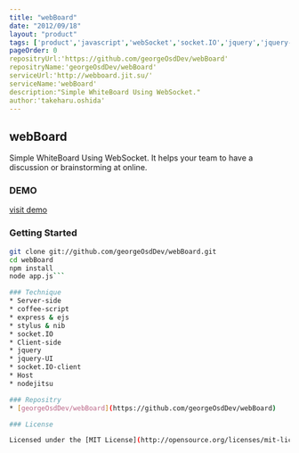 ```yaml
---
title: "webBoard"
date: "2012/09/18"
layout: "product"
tags: ['product','javascript','webSocket','socket.IO','jquery','jquery-UI']
pageOrder: 0
repositryUrl:'https://github.com/georgeOsdDev/webBoard'
repositryName:'georgeOsdDev/webBoard'
serviceUrl:'http://webboard.jit.su/'
serviceName:'webBoard'
description:"Simple WhiteBoard Using WebSocket."
author:'takeharu.oshida'
---
```


## webBoard

Simple WhiteBoard Using WebSocket.
It helps your team to have a discussion or brainstorming at online.

### DEMO

[visit demo](http://webboard.jit.su)

### Getting Started

  ``` bash
  git clone git://github.com/georgeOsdDev/webBoard.git
  cd webBoard
  npm install
  node app.js```

### Technique
* Server-side
  * coffee-script
  * express & ejs
  * stylus & nib
  * socket.IO
* Client-side
  * jquery
  * jquery-UI
  * socket.IO-client
* Host
  * nodejitsu

### Repositry
 * [georgeOsdDev/webBoard](https://github.com/georgeOsdDev/webBoard)

### License

Licensed under the [MIT License](http://opensource.org/licenses/mit-license.php)
